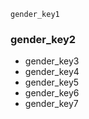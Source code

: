 ```ngMeta
gender_key1
```
### gender_key2
* gender_key3
* gender_key4
* gender_key5
* gender_key6
* gender_key7
